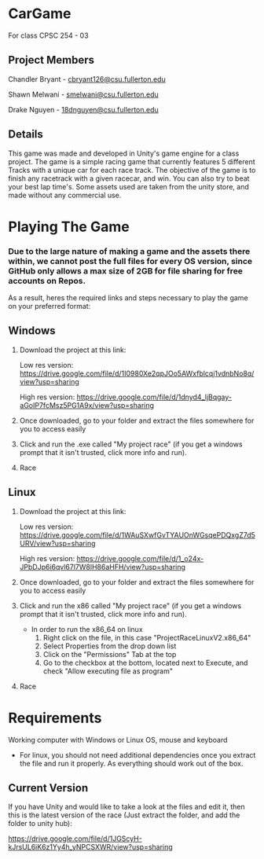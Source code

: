 # CarGame
For class CPSC 254 - 03

## Project Members
Chandler Bryant - cbryant126@csu.fullerton.edu

Shawn Melwani - smelwani@csu.fullerton.edu

Drake Nguyen - 18dnguyen@csu.fullerton.edu

## Details
This game was made and developed in Unity's game engine for a class project. The game is a simple racing game that currently features 5 different Tracks with a unique car for each race track.
The objective of the game is to finish any racetrack with a given racecar, and win. You can also try to beat your best lap time's.
Some assets used are taken from the unity store, and made without any commercial use.

# Playing The Game
### Due to the large nature of making a game and the assets there within, we cannot post the full files for every OS version, since GitHub only allows a max size of 2GB for file sharing for free accounts on Repos.
As a result, heres the required links and steps necessary to play the game on your preferred format:
## Windows
1. Download the project at this link:  

     Low res version: https://drive.google.com/file/d/1I0980Xe2qpJOo5AWxfblcqj1vdnbNo8q/view?usp=sharing
     
     High res version: https://drive.google.com/file/d/1dnyd4_ljBqgay-aGoIP7fcMsz5PG1A9x/view?usp=sharing

2. Once downloaded, go to your folder and extract the files somewhere for you to access easily
3. Click and run the .exe called "My project race" (if you get a windows prompt that it isn't trusted, click more info and run).
4. Race

## Linux
1. Download the project at this link:  

      Low res version: https://drive.google.com/file/d/1WAuSXwfGvTYAUOnWGsqePDQxgZ7d5URV/view?usp=sharing
     
      High res version: https://drive.google.com/file/d/1_o24x-JPbDJp6i6qvl67l7W8lH86aHFH/view?usp=sharing

2. Once downloaded, go to your folder and extract the files somewhere for you to access easily
3. Click and run the x86 called "My project race" (if you get a windows prompt that it isn't trusted, click more info and run).
   - In order to run the x86_64 on linux
     1. Right click on the file, in this case "ProjectRaceLinuxV2.x86_64"
     2. Select Properties from the drop down list
     3. Click on the "Permissions" Tab at the top
     4. Go to the checkbox at the bottom, located next to Execute, and check "Allow executing file as program"
 4. Race


# Requirements
Working computer with Windows or Linux OS, mouse and keyboard
 - For linux, you should not need additional dependencies once you extract the file and run it properly. As everything should work out of the box.
 
## Current Version
If you have Unity and would like to take a look at the files and edit it, then this is the latest version of the race (Just extract the folder, and add the folder to unity hub):

https://drive.google.com/file/d/1JGScyH-kJrsUL6iK6z1Yy4h_yNPCSXWR/view?usp=sharing
